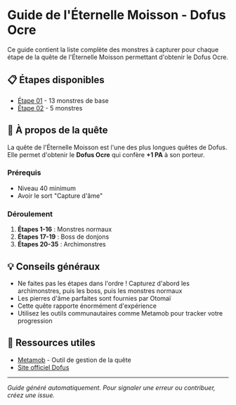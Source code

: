 # Guide de l'Éternelle Moisson - Dofus Ocre

Ce guide contient la liste complète des monstres à capturer pour chaque étape de la quête de l'Éternelle Moisson permettant d'obtenir le Dofus Ocre.

## 📋 Étapes disponibles

- [Étape 01](./etape-01.md) - 13 monstres de base
- [Étape 02](./etape-02.md) - 5 monstres

## 🎯 À propos de la quête

La quête de l'Éternelle Moisson est l'une des plus longues quêtes de Dofus. Elle permet d'obtenir le **Dofus Ocre** qui confère **+1 PA** à son porteur.

### Prérequis
- Niveau 40 minimum
- Avoir le sort "Capture d'âme"

### Déroulement
1. **Étapes 1-16** : Monstres normaux
2. **Étapes 17-19** : Boss de donjons  
3. **Étapes 20-35** : Archimonstres

## 💡 Conseils généraux

- Ne faites pas les étapes dans l'ordre ! Capturez d'abord les archimonstres, puis les boss, puis les monstres normaux
- Les pierres d'âme parfaites sont fournies par Otomaï
- Cette quête rapporte énormément d'expérience
- Utilisez les outils communautaires comme Metamob pour tracker votre progression

## 🔗 Ressources utiles

- [Metamob](https://www.metamob.fr/) - Outil de gestion de la quête
- [Site officiel Dofus](https://www.dofus.com/)

---

*Guide généré automatiquement. Pour signaler une erreur ou contribuer, créez une issue.*
